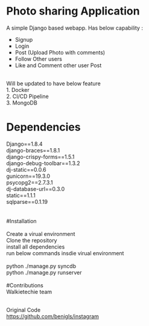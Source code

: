 # Photo sharing Application

A simple Django based webapp. Has below capability :
<br/>
<ul style="list-style-type:square;">
  <li>Signup</li>
  <li>Login</li>
  <li>Post (Upload Photo with comments)</li>
  <li>Follow Other users</li>
  <li>Like and Comment other user Post</li>
</ul>
<br/>Will be updated to have below feature
<br/>1. Docker
<br/>2. CI/CD Pipeline
<br/>3. MongoDB

# Dependencies

Django==1.8.4<br/>
django-braces==1.8.1<br/>
django-crispy-forms==1.5.1<br/>
django-debug-toolbar==1.3.2<br/>
dj-static==0.0.6<br/>
gunicorn==19.3.0<br/>
psycopg2==2.7.3.1<br/>
dj-database-url==0.3.0<br/>
static==1.1.1<br/>
sqlparse==0.1.19<br/>
<br/>
<br/>
#Installation
<br/>
<br/>
Create a virual environment<br/>
Clone the repository<br/>
install all dependencies<br/>
run below commands insdie virual environment<br/><br/>
    python ./manage.py syncdb<br/>
    python ./manage.py runserver<br/>
<br/>
#Contributions<br/>
Walkietechie team

<br/>Original Code<br/>
https://github.com/benigls/instagram